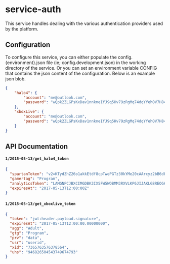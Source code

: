 service-auth
===

This service handles dealing with the various authentication providers used by the
platform.

## Configuration

To configure this service, you can either populate the config.{environment}.json file (ie;
config.development.json) in the working directory of the service. Or you can set an
environment variable CONFIG that contains the json content of the configuration. Below is
an example json blob.

``` json
{
	"halo4": {
		"account": "me@outlook.com",
		"password": "wQpk2ZLGPsKxDav1nnkneIfJ9q5Hv79zRgMq74dqYfehOV7H84CBa3dBcec8qt0F"
	},
	"xboxLive": {
		"account": "me@outlook.com",
		"password": "wQpk2ZLGPsKxDav1nnkneIfJ9q5Hv79zRgMq74dqYfehOV7H84CBa3dBcec8qt0F"
	}
}

```

## API Documentation

#### `1/2015-05-13/get_halo4_token`

``` json
{
  "spartanToken": "v2=KTydZhZ26o1akkEtdf8cpTwePGTz30kYMe20cAArcyz2bB6db1uR9nUygFXmfGWMomx2bNUDqhei35p4cZjc6IglzmqzT52BFrMDCYd0Rq4o2Xkj4JjXjyQ3pdhthjLxvMR2ArlHUnVTP04ja7ezFeYhL8PN7hAcjgIOTTpsq2Sly6R3gBkKUhLi7XHKNetAtxNfqbjXLI5wSQRsniwPv4BRabwLRJY6c1nOvvkEOhHBEl2gOP2DLst0nvATNSzZOqY0RCm9LiQ9ofAAztnddryOAmactjSVwj2AJ1aoaStALg3i1I913eVIbE3wjHE5eD4oVou6DzfMxP6RrRdvDMY4Xdh8CZUpkyYFiT5vzhAYxHKtHmT5UbHMeMxntr3ABEsVfYxm6IEVPZgl39eLLy1JSRUImtWJ7y6aLQY",
  "gamertag": "Program",
  "analyticsToken": "LAMGNPCJBXCIMGDBK3IX5FW5WOBMM3RXVLKP6JIJAKLG8REOGKSSQZOVYGWMHJI5",
  "expiresAt": "2017-05-13T12:00:00Z"
}
```

#### `1/2015-05-13/get_xboxlive_token`

``` json
{
  "token": "jwt:header.payload.signature",
  "expiresAt": "2017-05-13T12:00:00.00000000",
  "agg": "Adult",
  "gtg": "Program",
  "prv": "data",
  "usr": "userid",
  "xid": "7365763576378564",
  "uhs": "946826504543749674793"
}
```

